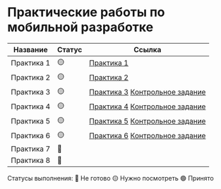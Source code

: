 # Практические работы по мобильной разработке

Название            | Статус | Ссылка
--------------------|--------|--------
Практика 1            |   🟡  | <a href="https://github.com/MalakaVoid/MobileAppsMirea/tree/master/Lab_1">Практика 1</a>
Практика 2            |   🟡  | <a href="https://github.com/MalakaVoid/MobileAppsMirea/tree/master/Lesson_2">Практика 2</a>
Практика 3            |   🟡  | <a href="https://github.com/MalakaVoid/MobileAppsMirea/tree/master/Lesson_3">Практика 3</a> <a href="https://github.com/MalakaVoid/MobileAppsMirea/tree/master/MireaProject">Контрольное задание</a>
Практика 4            |   🟡  | <a href="https://github.com/MalakaVoid/MobileAppsMirea/tree/master/Lesson4">Практика 4</a> <a href="https://github.com/MalakaVoid/MobileAppsMirea/tree/master/MireaProject">Контрольное задание</a>
Практика 5            |   🟡  | <a href="https://github.com/MalakaVoid/MobileAppsMirea/tree/master/Lesson5">Практика 5</a> <a href="https://github.com/MalakaVoid/MobileAppsMirea/tree/master/MireaProject">Контрольное задание</a>
Практика 6            |   🟡  | <a href="https://github.com/MalakaVoid/MobileAppsMirea/tree/master/Lesson6">Практика 6</a> <a href="https://github.com/MalakaVoid/MobileAppsMirea/tree/master/MireaProject">Контрольное задание</a>
Практика 7            |   🔴  |
Практика 8            |   🔴  |


Статусы выполнения:
🔴 Не готово
🟡 Нужно посмотреть
🟢 Принято
